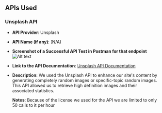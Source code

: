 ## APIs Used

### Unsplash API
- **API Provider**: Unsplash
- **API Name (if any)**: (N/A)
- **Screenshot of a Successful API Test in Postman for that endpoint**
  ![Alt text](image.png)
- **Link to the API Documentation**: [Unsplash API Documentation](https://unsplash.com/documentation)
- **Description**: We used the Unsplash API to enhance our site's content by generating completely random images or specific-topic random images. This API allowed us to retrieve high definition images and their associated statistics.

  **Notes**: Because of the license we used for the API we are limited to only 50 calls to it per hour